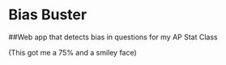# Bias Buster

##Web app that detects bias in questions for my AP Stat Class

(This got me a 75% and a smiley face)
